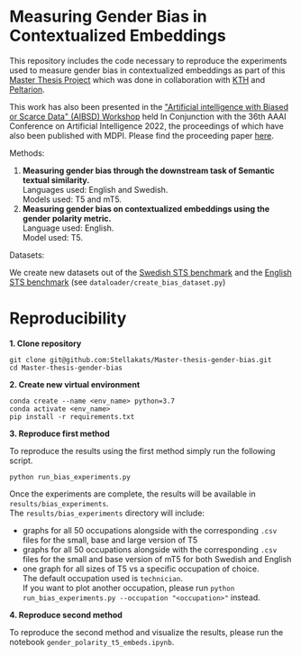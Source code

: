 # Measuring Gender Bias in Contextualized Embeddings

This repository includes the code necessary to reproduce the experiments used to measure gender bias in contextualized embeddings as part of this [Master Thesis Project](https://www.diva-portal.org/smash/record.jsf?dswid=3668&pid=diva2%3A1618310&c=1&searchType=SIMPLE&language=en&query=styliani+katsarou+&af=%5B%5D&aq=%5B%5B%5D%5D&aq2=%5B%5B%5D%5D&aqe=%5B%5D&noOfRows=50&sortOrder=author_sort_asc&sortOrder2=title_sort_asc&onlyFullText=false&sf=all) which was done in collaboration with [KTH](https://www.kth.se/en) and [Peltarion](https://peltarion.com/).

This work has also been presented in the ["Artificial intelligence with Biased or Scarce Data" (AIBSD) Workshop](https://aibsdworkshop.github.io/2022/index.html) held In Conjunction with the 36th AAAI Conference on Artificial Intelligence 2022, the proceedings of which have also been published with MDPI. Please find the proceeding paper [here](https://www.mdpi.com/2813-0324/3/1/3).  

Methods: 
1. **Measuring gender bias through the downstream task of Semantic textual similarity.**<br />Languages used: English and Swedish.<br />Models used: T5 and mT5.<br />
1. **Measuring gender bias on contextualized embeddings using the gender polarity metric.**<br />Language used: English.<br />Model used: T5.<br />  

Datasets:

We create new datasets out of the [Swedish STS benchmark](https://github.com/timpal0l/sts-benchmark-swedish) and the [English STS benchmark](http://ixa2.si.ehu.eus/stswiki/index.php/Main_Page) (see ```dataloader/create_bias_dataset.py```)   

# Reproducibility


**1. Clone repository**

```
git clone git@github.com:Stellakats/Master-thesis-gender-bias.git
cd Master-thesis-gender-bias
```

**2. Create new virtual environment**
```
conda create --name <env_name> python=3.7
conda activate <env_name> 
pip install -r requirements.txt
```

**3. Reproduce first method**

To reproduce the results using the first method simply run the following script.

```
python run_bias_experiments.py
```

Once the experiments are complete, the results will be available in ```results/bias_experiments```.<br />
The  ```results/bias_experiments``` directory will include:
- graphs for all 50 occupations alongside with the corresponding ```.csv``` files for the small, base and large version of T5
- graphs for all 50 occupations alongside with the corresponding ```.csv``` files for the small and base version of mT5 for both Swedish and English
- one graph for all sizes of T5 vs a specific occupation of choice. <br />The default occupation used is ```technician```.<br /> If you want to plot another occupation, please run  ```python run_bias_experiments.py --occupation "<occupation>"``` instead. 

**4. Reproduce second method**

To reproduce the second method and visualize the results, please run the notebook ```gender_polarity_t5_embeds.ipynb```.

